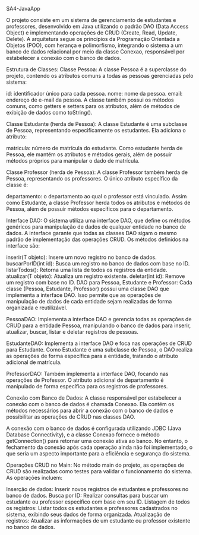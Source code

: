 SA4-JavaApp

O projeto consiste em um sistema de gerenciamento de estudantes e professores, desenvolvido em Java utilizando o padrão DAO (Data Access Object) e implementando operações de CRUD (Create, Read, Update, Delete). A arquitetura segue os princípios da Programação Orientada a Objetos (POO), com herança e polimorfismo, integrando o sistema a um banco de dados relacional por meio da classe Conexao, responsável por estabelecer a conexão com o banco de dados.

Estrutura de Classes:
Classe Pessoa: A classe Pessoa é a superclasse do projeto, contendo os atributos comuns a todas as pessoas gerenciadas pelo sistema:

id: identificador único para cada pessoa.
nome: nome da pessoa.
email: endereço de e-mail da pessoa.
A classe também possui os métodos comuns, como getters e setters para os atributos, além de métodos de exibição de dados como toString().

Classe Estudante (herda de Pessoa): A classe Estudante é uma subclasse de Pessoa, representando especificamente os estudantes. Ela adiciona o atributo:

matricula: número de matrícula do estudante.
Como estudante herda de Pessoa, ele mantém os atributos e métodos gerais, além de possuir métodos próprios para manipular o dado de matrícula.

Classe Professor (herda de Pessoa): A classe Professor também herda de Pessoa, representando os professores. O único atributo específico da classe é:

departamento: o departamento ao qual o professor está vinculado.
Assim como Estudante, a classe Professor herda todos os atributos e métodos de Pessoa, além de possuir métodos específicos para o departamento.

Interface DAO:
O sistema utiliza uma interface DAO<T>, que define os métodos genéricos para manipulação de dados de qualquer entidade no banco de dados. A interface garante que todas as classes DAO sigam o mesmo padrão de implementação das operações CRUD. Os métodos definidos na interface são:

inserir(T objeto): Insere um novo registro no banco de dados.
buscarPorID(int id): Busca um registro no banco de dados com base no ID.
listarTodos(): Retorna uma lista de todos os registros da entidade.
atualizar(T objeto): Atualiza um registro existente.
deletar(int id): Remove um registro com base no ID.
DAO para Pessoa, Estudante e Professor:
Cada classe (Pessoa, Estudante, Professor) possui uma classe DAO que implementa a interface DAO. Isso permite que as operações de manipulação de dados de cada entidade sejam realizadas de forma organizada e reutilizável.

PessoaDAO: Implementa a interface DAO e gerencia todas as operações de CRUD para a entidade Pessoa, manipulando o banco de dados para inserir, atualizar, buscar, listar e deletar registros de pessoas.

EstudanteDAO: Implementa a interface DAO e foca nas operações de CRUD para Estudante. Como Estudante é uma subclasse de Pessoa, o DAO realiza as operações de forma específica para a entidade, tratando o atributo adicional de matrícula.

ProfessorDAO: Também implementa a interface DAO, focando nas operações de Professor. O atributo adicional de departamento é manipulado de forma específica para os registros de professores.

Conexão com Banco de Dados:
A classe responsável por estabelecer a conexão com o banco de dados é chamada Conexao. Ela contém os métodos necessários para abrir a conexão com o banco de dados e possibilitar as operações de CRUD nas classes DAO.

A conexão com o banco de dados é configurada utilizando JDBC (Java Database Connectivity), e a classe Conexao fornece o método getConnection() para retornar uma conexão ativa ao banco. No entanto, o fechamento da conexão após cada operação ainda não foi implementado, o que seria um aspecto importante para a eficiência e segurança do sistema.

Operações CRUD no Main:
No método main do projeto, as operações de CRUD são realizadas como testes para validar o funcionamento do sistema. As operações incluem:

Inserção de dados: Inserir novos registros de estudantes e professores no banco de dados.
Busca por ID: Realizar consultas para buscar um estudante ou professor específico com base em seu ID.
Listagem de todos os registros: Listar todos os estudantes e professores cadastrados no sistema, exibindo seus dados de forma organizada.
Atualização de registros: Atualizar as informações de um estudante ou professor existente no banco de dados.
